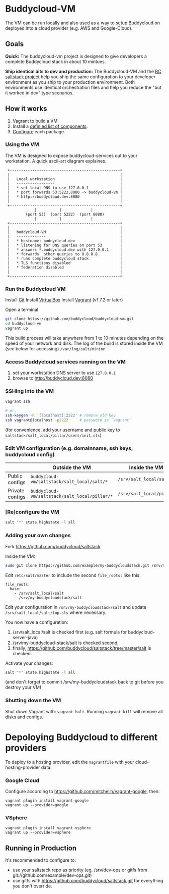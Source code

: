 # Buddycloud-VM

The VM can be run locally and also used as a way to setup Buddycloud on deployed into a cloud provider (e.g. AWS and Google-Cloud). 

## Goals

**Quick:** The buddycloud-vm project is designed to give developers a complete Buddycloud stack in about 10 mintues. 

**Ship identical bits to dev and production:** The Buddycloud-VM and the [BC saltstack project](https://github.com/buddycloud/saltstack) help you ship the same configuration to your developer environment as you ship to your production environment. Both environments use identical orchestration files and help you reduce the "but it worked in dev" type scenarios.

## How it works

1. Vagrant to build a VM
2. Install a [definied list of  components](https://github.com/buddycloud/buddycloud-vm/blob/master/saltstack/salt_local/salt/top.sls).
3. [Configure](https://github.com/buddycloud/saltstack/tree/master/salt) each package.

### Using the VM

The VM is designed to expose buddycloud-services out to your workstation. A quick ascii-art diagram explaines.

```
 +-------------------------------------------------+ 
 |                                                 |
 |   Local workstation                             | 
 |   -----------------                             | 
 |   * set local DNS to use 127.0.0.1              | 
 |   * port forwards 53,5222,8080 -> buddycloud-vm | 
 |   * http://buddycloud.dev:8080                  |
 |                                                 | 
 +-------------------------------------------------+ 
             |          |             |
         (port 53)  (port 5222)  (port 8080)
             |          |             |
 +-------------------------------------------------+
 |                                                 |
 |   buddycloud-VM                                 |
 |   -------------                                 |
 |   * hostname: buddycloud.dev                    |
 |   * listening for DNS queries on port 53        |
 |   * answers *.buddycloud.dev with 127.0.0.1     |
 |   * forwards  other queries to 8.8.8.8          |
 |   * runs complete buddycloud stack              |
 |   * TLS functions disabled                      |
 |   * federation disabled                         |
 |                                                 |
 +-------------------------------------------------+
```

### Run the Buddycloud VM

Install [Git](http://git-scm.com/downloads)
Install [VirtualBox](https://www.virtualbox.org/wiki/Downloads)
Install [Vagrant](http://www.vagrantup.com/) (v1.7.2 or later)

Open a terminal

```bash
git clone https://github.com/buddycloud/buddycloud-vm.git
cd buddycloud-vm
vagrant up
```

This build process will take anywhere from 1 to 10 minutes depending on the speed of your network and disk. The log of the build is stored inside the VM (see below for accessing) `/var/log/salt/minion`.

### Access Buddycloud services running on the VM

1. set your workstation DNS server to use `127.0.0.1`
2. browse to http://buddycloud.dev:8080

### SSHing into the VM

```bash
vagrant ssh

# or, 
ssh-keygen -R '[localhost]:2222' # remove old key
ssh vagrant@localhost -p2222     # password is `vagrant`
```

(for convenience, add your username and public key to `saltstack/salt_local/pillar/users/init.sls`)

### Edit VM configuration (e.g. domainname, ssh keys, buddycloud config)

|                 | Outside the VM                                  | Inside the VM                      |
|-----------------|-------------------------------------------------|------------------------------------|
| Public configs  | `buddycloud-vm/saltstack/salt_local/salt/*`     | `/srv/salt_local/salt`             |     
| Private configs | `buddycloud-vm/saltstack/salt_local/pillar/*`   | `/srv/salt_local/pillar`           | 

### [Re]configure the VM

```bash
salt "*" state.highstate -l all
```

### Adding your own changes

Fork https://github.com/buddycloud/saltstack

Inside the VM:
```bash
sudo git clone https://github.com/example/my-buddycloudstack.git /srv/my-buddycloudstack
```

Edit `/etc/salt/master` to include the second `file_roots:` like this:
``` 
file_roots:
  base:
    - /srv/salt_local/salt
    - /srv/my-buddycloudstack/salt
```

Edit your configuration in `/srv/my-buddycloudstack/salt` and update `/srv/salt_local/salt/top.sls` where necessary.

You now have a configuration:

1. /srv/salt_local/salt is checked first (e.g. salt formula for buddycloud-server-java)
2. /srv/my-buddycloud-stack/salt is checked second,
3. finally, https://github.com/buddycloud/saltstack/tree/master/salt is checked. 

Activate your changes:
```bash
salt "*" state.highstate -l all
```

(and don't forget to commit /srv/my-buddycloudstack back to git before you destroy your VM)

### Shutting down the VM

Shut down Vagrant with: `vagrant halt`. Running `vagrant kill` will remove all disks and configs.

# Depoloying Buddycloud to different providers

To deploy to a hosting provider, edit the `Vagrantfile` with your cloud-hosting-provider data.

### Google Cloud

Configure according to https://github.com/mitchellh/vagrant-google, then:
```
vagrant plugin install vagrant-google
vagrant up --provider=google
```

### VSphere 
```
vagrant plugin install vagrant-vsphere
vagrant up --provider=vsphere
```

## Running in Production

It's recommended to configure to:
- use your saltstack repo as priority (eg. /srv/dev-ops or gitfs from git://github.com/example/dev-ops.git)
- use gitfs with https://github.com/buddycloud/saltstack.git for everything you don't override.
